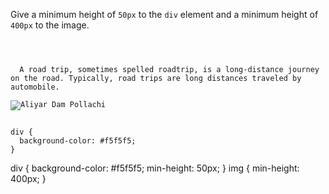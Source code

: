 Give a minimum height of `50px` to the `div` element and a minimum height of `400px` to the image.

<codeblock language="css" type="exercise" testMode="fixedInput">
<code>
<panel language="html">
<div>
  A road trip, sometimes spelled roadtrip, is a long-distance journey on the road. Typically, road trips are long distances traveled by automobile.
</div>
<img src="aliyar-dam-pollachi.jpg" alt="Aliyar Dam Pollachi" />
</panel>
<panel language="css">
div {
  background-color: #f5f5f5;
}
</panel>
</code>

<solution>
div {
  background-color: #f5f5f5;
  min-height: 50px;
}
img {
  min-height: 400px;
}
</solution>
</codeblock>